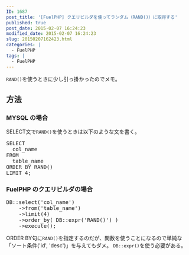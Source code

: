 ```yaml
---
ID: 1687
post_title: '[FuelPHP] クエリビルダを使ってランダム（RAND()）に取得する'
published: true
post_date: 2015-02-07 16:24:23
modified_date: 2015-02-07 16:24:23
slug: 20150207162423.html
categories: |
  - FuelPHP
tags: |
  - FuelPHP
---
```

<code>RAND()</code>を使うときに少し引っ掛かったのでメモ。
<!--more-->
<h2>方法</h2>
<h3>MYSQL の場合</h3>
SELECT文で<code>RAND()</code>を使うときは以下のような文を書く。
<pre class="prettyprint linenums lang-sql">
SELECT
  col_name 
FROM
  table_name 
ORDER BY RAND() 
LIMIT 4;</pre>

<h3>FuelPHP のクエリビルダの場合</h3>
<pre class="prettyprint linenums lang-php">
DB::select('col_name')
    ->from('table_name')
    ->limit(4)
    ->order_by( DB::expr('RAND()') )
    ->execute();
</pre>
ORDER BY句に<code>RAND()</code>を指定するのだが、関数を使うことになるので単純な「ソート条件('id', 'desc')」を与えてもダメ。
<code>DB::expr()</code>を使う必要がある。